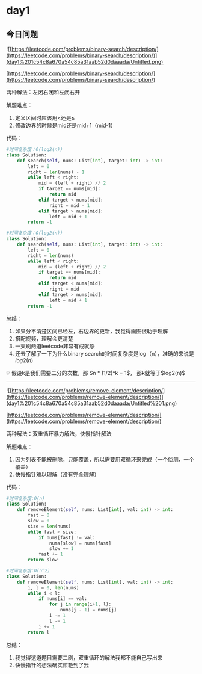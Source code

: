 # day1

## 今日问题

![[https://leetcode.com/problems/binary-search/description/](https://leetcode.com/problems/binary-search/description/)](day1%201c54c8a670a54c85a31aab52d0daaada/Untitled.png)

[https://leetcode.com/problems/binary-search/description/](https://leetcode.com/problems/binary-search/description/)

两种解法：左闭右闭和左闭右开

解题难点：

1. 定义区间时应该用<还是≤
2. 修改边界的时候是mid还是mid+1（mid-1）

代码：

```python
#时间复杂度：O(log2(n))
class Solution:
    def search(self, nums: List[int], target: int) -> int:
        left = 0
        right = len(nums) - 1
        while left < right:
            mid = (left + right) // 2
            if target == nums[mid]:
                return mid
            elif target < nums[mid]:
                right = mid - 1 
            elif target > nums[mid]:
                left = mid + 1
        return -1
```

```python
#时间复杂度：O(log2(n))
class Solution:
    def search(self, nums: List[int], target: int) -> int:
        left = 0
        right = len(nums)
        while left < right:
            mid = (left + right) // 2
            if target == nums[mid]:
                return mid
            elif target < nums[mid]:
                right = mid 
            elif target > nums[mid]:
                left = mid + 1
        return -1
```

总结：

1. 如果分不清楚区间已经左，右边界的更新，我觉得画图很助于理解
2. 搭配视频，理解会更清楚
3. 一天刷两道leetcode非常有成就感
4. 还去了解了一下为什么binary search的时间复杂度是log（n），准确的来说是$log2(n)$

<aside>
💡 假设k是我们需要二分的次数，那 $n * (1/2)^k = 1$， 那k就等于$log2(n)$

</aside>

---

![[https://leetcode.com/problems/remove-element/description/](https://leetcode.com/problems/remove-element/description/)](day1%201c54c8a670a54c85a31aab52d0daaada/Untitled%201.png)

[https://leetcode.com/problems/remove-element/description/](https://leetcode.com/problems/remove-element/description/)

两种解法：双重循环暴力解法，快慢指针解法

解题难点：

1. 因为列表不能被删除，只能覆盖，所以需要用双循环来完成（一个侦测，一个覆盖）
2. 快慢指针难以理解（没有完全理解）

代码：

```python
#时间复杂度:O(n)
class Solution:
    def removeElement(self, nums: List[int], val: int) -> int:
        fast = 0  
        slow = 0  
        size = len(nums)
        while fast < size:  
            if nums[fast] != val:
                nums[slow] = nums[fast]
                slow += 1
            fast += 1
        return slow
```

```python
#时间复杂度:O(n^2)
class Solution:
    def removeElement(self, nums: List[int], val: int) -> int:
        i, l = 0, len(nums)
        while i < l:
            if nums[i] == val:
                for j in range(i+1, l):
                    nums[j - 1] = nums[j]
                i -= 1 
                l -= 1
            i += 1
        return l
```

总结：

1. 我觉得这道题目需要二刷，双重循环的解法我都不能自己写出来
2. 快慢指针的想法确实惊艳到了我